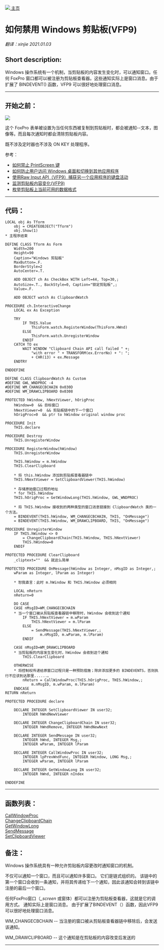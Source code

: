 [<img src="../images/home.png"> 主页 ](https://github.com/VFP9/Win32API)  

# 如何禁用 Windows 剪贴板(VFP9)
_翻译：xinjie  2021.01.03_

## Short description:
Windows 操作系统有一个机制，当剪贴板的内容发生变化时，可以通知窗口。任何 FoxPro 窗口都可以被注册为剪贴板查看器。这些通知实际上是窗口消息。由于扩展了 BINDEVENT() 函数，VFP9 可以很好地处理窗口消息。  
***  


## 开始之前：

![](../images/clipboardlocked.png)  

这个 FoxPro 表单被设置为当任何东西被复制到剪贴板时，都会被通知--文本，图像等。而且每次通知时都会清除剪贴板内容。  

既不涉及定时器也不涉及 ON KEY 处理程序。  

参考：

* [如何禁止 PrintScreen 键](sample_489.md)  
* [如何防止用户访问 Windows 桌面和切换到其他应用程序](sample_492.md)  
* [使用Raw Input API（VFP9）捕获另一个应用程序的键盘活动](sample_572.md)  
* [监测剪贴板内容变化(VFP9)](sample_601.md)  
* [枚举剪贴板上当前可用的数据格式](sample_032.md)  

  
***  


## 代码：
```foxpro  
LOCAL obj As Tform
	obj = CREATEOBJECT("Tform")
	obj.Show(1)
* 主程序结束

DEFINE CLASS Tform As Form
	Width=200
	Height=90
	Caption="Windows 剪贴板"
	MaxButton=.F.
	BorderStyle=2
	AutoCenter=.T.

	ADD OBJECT ch As CheckBox WITH Left=44, Top=30,;
	AutoSize=.T., BackStyle=0, Caption="锁定剪贴板",;
	Value=.F.
	
	ADD OBJECT watch As ClipboardWatch
	
PROCEDURE ch.InteractiveChange
	LOCAL ex As Exception
	
	TRY
		IF THIS.Value
			ThisForm.watch.RegisterWindow(ThisForm.HWnd)
		ELSE
			ThisForm.watch.UnregisterWindow
		ENDIF
	CATCH TO ex
		WAIT WINDOW "Clipboard Chain API call failed " +;
			"with error " + TRANSFORM(ex.ErrorNo) + ": ";
			+ CHR(13) + ex.Message
	ENDTRY

ENDDEFINE

DEFINE CLASS ClipboardWatch As Custom
#DEFINE GWL_WNDPROC -4
#DEFINE WM_CHANGECBCHAIN 0x030D
#DEFINE WM_DRAWCLIPBOARD 0x0308

PROTECTED hWindow, hNextViewer, hOrigProc
	hWindow=0  && 目标窗口
	hNextViewer=0  && 剪贴板链中的下一个窗口
	hOrigProc=0  && ptr to hWindow original window proc

PROCEDURE Init
	THIS.declare

PROCEDURE Destroy
	THIS.UnregisterWindow

PROCEDURE RegisterWindow(hWindow)
	THIS.UnregisterWindow

	THIS.hWindow = m.hWindow
	THIS.ClearClipboard

	* 将 this.hWindow 添加到剪贴板查看器链中
	THIS.hNextViewer = SetClipboardViewer(THIS.hWindow)
	
	* 存储原始窗口过程的地址
	* for THIS.hWindow
	THIS.hOrigProc = GetWindowLong(THIS.hWindow, GWL_WNDPROC)

	* 将 THIS.hWindow 接收到的两种类型的窗口消息链接到 ClipboardWatch 类的一个方法。
	= BINDEVENT(THIS.hWindow, WM_CHANGECBCHAIN, THIS, "OnMessage")
	= BINDEVENT(THIS.hWindow, WM_DRAWCLIPBOARD, THIS, "OnMessage")

PROCEDURE UnregisterWindow
	IF THIS.hWindow <> 0
		= ChangeClipboardChain(THIS.hWindow, THIS.hNextViewer)
		THIS.hWindow=0
	ENDIF

PROTECTED PROCEDURE ClearClipboard
	_cliptext=""  && 就这么简单

PROTECTED PROCEDURE OnMessage(hWindow as Integer, nMsgID as Integer,;
	wParam as Integer, lParam as Integer)

	* 恕我直言：此时 m.hWindow 和 THIS.hWindow 必须相同
	
	LOCAL nReturn
	nReturn=0
	
	DO CASE
	CASE nMsgID=WM_CHANGECBCHAIN
	* 当一个窗口被从剪贴板查看器链中移除时，hWindow 会收到这个通知
		IF THIS.hNextViewer = m.wParam
			THIS.hNextViewer = m.lParam
		ELSE
			= SendMessage(THIS.hNextViewer,;
				m.nMsgID, m.wParam, m.lParam)
		ENDIF

	CASE nMsgID=WM_DRAWCLIPBOARD
	* 当剪贴板的内容发生变化时，hWindow 会收到这个通知
		THIS.ClearClipboard

	OTHERWISE
	* 将控制权传递给原窗口过程只是一种预防措施；除非添加更多的 BINDEVENTS，否则执行不应该到达那里......。
		nReturn = CallWindowProc(THIS.hOrigProc, THIS.hWindow,;
			m.nMsgID, m.wParam, m.lParam)
	ENDCASE
RETURN nReturn

PROTECTED PROCEDURE declare

	DECLARE INTEGER SetClipboardViewer IN user32;
		INTEGER hWndNewViewer

	DECLARE INTEGER ChangeClipboardChain IN user32;
		INTEGER hWndRemove, INTEGER hWndNewNext

	DECLARE INTEGER SendMessage IN user32;
		INTEGER hWnd, INTEGER Msg,;
		INTEGER wParam, INTEGER lParam

	DECLARE INTEGER CallWindowProc IN user32;
		INTEGER lpPrevWndFunc, INTEGER hWindow, LONG Msg,;
		INTEGER wParam, INTEGER lParam

	DECLARE INTEGER GetWindowLong IN user32;
		INTEGER hWnd, INTEGER nIndex

ENDDEFINE  
```  
***  


## 函数列表：
[CallWindowProc](../libraries/user32/CallWindowProc.md)  
[ChangeClipboardChain](../libraries/user32/ChangeClipboardChain.md)  
[GetWindowLong](../libraries/user32/GetWindowLong.md)  
[SendMessage](../libraries/user32/SendMessage.md)  
[SetClipboardViewer](../libraries/user32/SetClipboardViewer.md)  

## 备注：
Windows 操作系统具有一种允许剪贴板内容更改时通知窗口的机制。
  
不仅可以通知一个窗口，而且可以通知许多窗口。 它们是链式组织的。 该链中的第一个窗口会收到一条通知，并将其传递给下一个通知，因此该通知会转到该链中注册的最后一个窗口。
  
任何FoxPro窗口（*_screen* 或窗体）都可以注册为剪贴板查看器，这就是它的调用方式。 通知实际上是窗口消息。 由于扩展了BINDEVENT（）函数，因此VFP9可以很好地处理窗口消息。  
  
WM_CHANGECBCHAIN -- 当注册的窗口被从剪贴板查看器链中移除后，会发送该通知。  
  
WM_DRAWCLIPBOARD -- 这个通知是在剪贴板的内容改变后发送的  
  
***  


